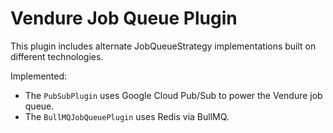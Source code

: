 # Vendure Job Queue Plugin

This plugin includes alternate JobQueueStrategy implementations built on different technologies.

Implemented: 

* The `PubSubPlugin` uses Google Cloud Pub/Sub to power the Vendure job queue. 
* The `BullMQJobQueuePlugin` uses Redis via BullMQ.
